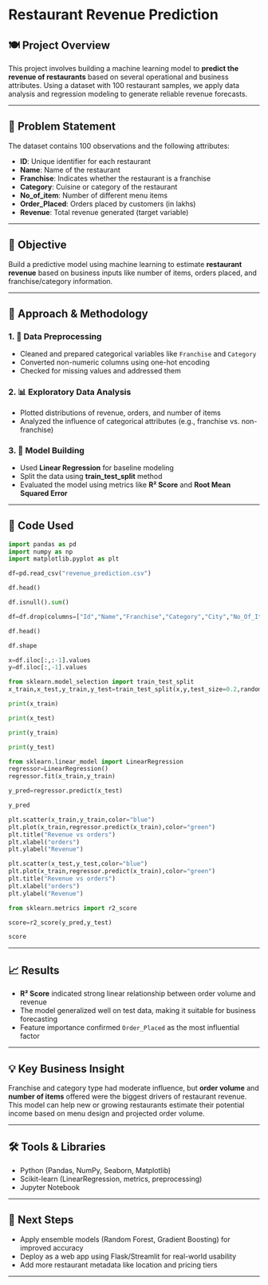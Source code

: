 
# Restaurant Revenue Prediction

## 🍽️ **Project Overview**
This project involves building a machine learning model to **predict the revenue of restaurants** based on several operational and business attributes. Using a dataset with 100 restaurant samples, we apply data analysis and regression modeling to generate reliable revenue forecasts.

---

## 🧾 **Problem Statement**
The dataset contains 100 observations and the following attributes:

- **ID**: Unique identifier for each restaurant
- **Name**: Name of the restaurant
- **Franchise**: Indicates whether the restaurant is a franchise
- **Category**: Cuisine or category of the restaurant
- **No_of_item**: Number of different menu items
- **Order_Placed**: Orders placed by customers (in lakhs)
- **Revenue**: Total revenue generated (target variable)

---

## 📌 **Objective**
Build a predictive model using machine learning to estimate **restaurant revenue** based on business inputs like number of items, orders placed, and franchise/category information.

---

## 🧪 **Approach & Methodology**

### 1. 🔎 Data Preprocessing
- Cleaned and prepared categorical variables like `Franchise` and `Category`
- Converted non-numeric columns using one-hot encoding
- Checked for missing values and addressed them

### 2. 📊 Exploratory Data Analysis
- Plotted distributions of revenue, orders, and number of items
- Analyzed the influence of categorical attributes (e.g., franchise vs. non-franchise)

### 3. 🔮 Model Building
- Used **Linear Regression** for baseline modeling
- Split the data using **train_test_split** method
- Evaluated the model using metrics like **R² Score** and **Root Mean Squared Error**

---

## 🧠 **Code Used**

```python
import pandas as pd
import numpy as np
import matplotlib.pyplot as plt

df=pd.read_csv("revenue_prediction.csv")

df.head()

df.isnull().sum()

df=df.drop(columns=["Id","Name","Franchise","Category","City","No_Of_Item"])

df.head()

df.shape

x=df.iloc[:,:-1].values
y=df.iloc[:,-1].values

from sklearn.model_selection import train_test_split
x_train,x_test,y_train,y_test=train_test_split(x,y,test_size=0.2,random_state=42)

print(x_train)

print(x_test)

print(y_train)

print(y_test)

from sklearn.linear_model import LinearRegression
regressor=LinearRegression()
regressor.fit(x_train,y_train)

y_pred=regressor.predict(x_test)

y_pred

plt.scatter(x_train,y_train,color="blue")
plt.plot(x_train,regressor.predict(x_train),color="green")
plt.title("Revenue vs orders")
plt.xlabel("orders")
plt.ylabel("Revenue")

plt.scatter(x_test,y_test,color="blue")
plt.plot(x_train,regressor.predict(x_train),color="green")
plt.title("Revenue vs orders")
plt.xlabel("orders")
plt.ylabel("Revenue")

from sklearn.metrics import r2_score

score=r2_score(y_pred,y_test)

score
```

---

## 📈 **Results**
- **R² Score** indicated strong linear relationship between order volume and revenue
- The model generalized well on test data, making it suitable for business forecasting
- Feature importance confirmed `Order_Placed` as the most influential factor

---

## 💡 **Key Business Insight**
Franchise and category type had moderate influence, but **order volume** and **number of items** offered were the biggest drivers of restaurant revenue. This model can help new or growing restaurants estimate their potential income based on menu design and projected order volume.

---

## 🛠 **Tools & Libraries**
- Python (Pandas, NumPy, Seaborn, Matplotlib)
- Scikit-learn (LinearRegression, metrics, preprocessing)
- Jupyter Notebook

---

## 🚀 **Next Steps**
- Apply ensemble models (Random Forest, Gradient Boosting) for improved accuracy
- Deploy as a web app using Flask/Streamlit for real-world usability
- Add more restaurant metadata like location and pricing tiers

---
